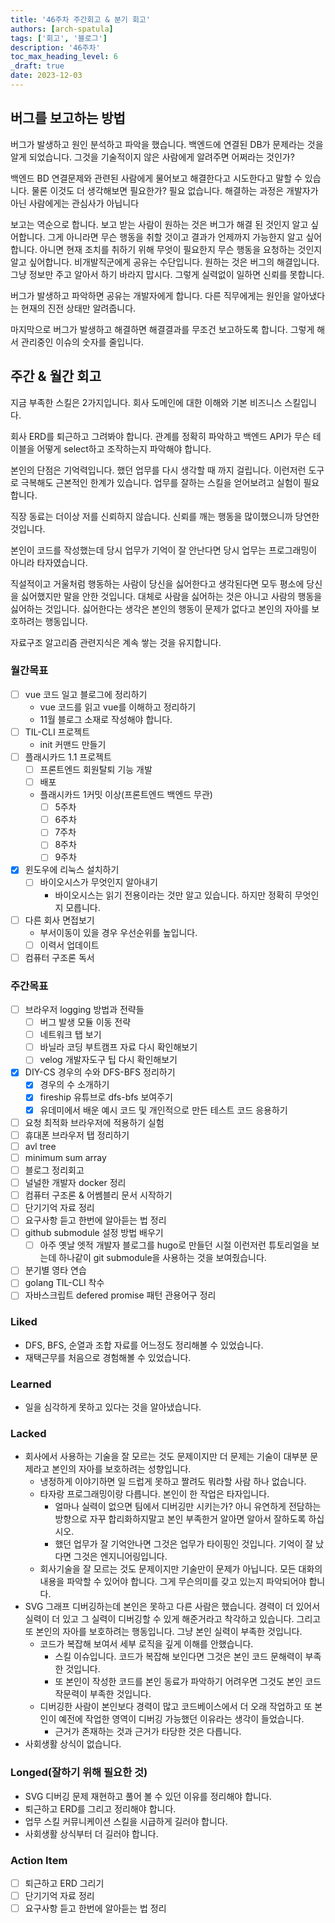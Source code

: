 ```yaml
---
title: '46주차 주간회고 & 분기 회고'
authors: [arch-spatula]
tags: ['회고', '블로그']
description: '46주차'
toc_max_heading_level: 6
_draft: true
date: 2023-12-03
---
```


<!--truncate-->

## 버그를 보고하는 방법

버그가 발생하고 원인 분석하고 파악을 했습니다. 백엔드에 연결된 DB가 문제라는 것을 알게 되었습니다. 그것을 기술적이지 않은 사람에게 알려주면 어쩌라는 것인가?

백엔드 BD 연결문제와 관련된 사람에게 물어보고 해결한다고 시도한다고 말할 수 있습니다. 물론 이것도 더 생각해보면 필요한가? 필요 없습니다. 해결하는 과정은 개발자가 아닌 사람에게는 관심사가 아닙니다

보고는 역순으로 합니다. 보고 받는 사람이 원하는 것은 버그가 해결 된 것인지 알고 싶어합니다. 그게 아니라면 무슨 행동을 취할 것이고 결과가 언제까지 가능한지 알고 싶어합니다. 아니면 현재 조치를 취하기 위해 무엇이 필요한지 무슨 행동을 요청하는 것인지 알고 싶어합니다. 비개발직군에게 공유는 수단입니다. 원하는 것은 버그의 해결입니다. 그냥 정보만 주고 알아서 하기 바라지 맙시다. 그렇게 실력없이 일하면 신뢰를 못합니다.

버그가 발생하고 파악하면 공유는 개발자에게 합니다. 다른 직무에게는 원인을 알아냈다는 현재의 진전 상태만 알려줍니다.

마지막으로 버그가 발생하고 해결하면 해결결과를 무조건 보고하도록 합니다. 그렇게 해서 관리중인 이슈의 숫자를 줄입니다.

## 주간 & 월간 회고

지금 부족한 스킬은 2가지입니다. 회사 도메인에 대한 이해와 기본 비즈니스 스킬입니다.

회사 ERD를 퇴근하고 그려봐야 합니다. 관계를 정확히 파악하고 백엔드 API가 무슨 테이블을 어떻게 select하고 조작하는지 파악해야 합니다.

본인의 단점은 기억력입니다. 했던 업무를 다시 생각할 때 까지 걸립니다. 이런저런 도구로 극복해도 근본적인 한계가 있습니다. 업무를 잘하는 스킬을 얻어보려고 실험이 필요합니다.

직장 동료는 더이상 저를 신뢰하지 않습니다. 신뢰를 깨는 행동을 많이했으니까 당연한 것입니다.

본인이 코드를 작성했는데 당시 업무가 기억이 잘 안난다면 당시 업무는 프로그래밍이 아니라 타자였습니다.

직설적이고 거울처럼 행동하는 사람이 당신을 싫어한다고 생각된다면 모두 평소에 당신을 싫어했지만 말을 안한 것입니다. 대체로 사람을 싫어하는 것은 아니고 사람의 행동을 싫어하는 것입니다. 싫어한다는 생각은 본인의 행동이 문제가 없다고 본인의 자아를 보호하려는 행동입니다.

자료구조 알고리즘 관련지식은 계속 쌓는 것을 유지합니다.

### 월간목표

- [ ] vue 코드 일고 블로그에 정리하기
  - vue 코드를 읽고 vue를 이해하고 정리하기
  - 11월 블로그 소재로 작성해야 합니다.
- [ ] TIL-CLI 프로젝트
  - init 커맨드 만들기
- [ ] 플래시카드 1.1 프로젝트
  - [ ] 프론트엔드 회원탈퇴 기능 개발
  - [ ] 배포
  - 플래시카드 1커밋 이상(프론트엔드 백엔드 무관)
    - [ ] 5주차
    - [ ] 6주차
    - [ ] 7주차
    - [ ] 8주차
    - [ ] 9주차
- [x] 윈도우에 리눅스 설치하기
  - [ ] 바이오시스가 무엇인지 알아내기
    - 바이오시스는 읽기 전용이라는 것만 알고 있습니다. 하지만 정확히 무엇인지 모릅니다.
- [ ] 다른 회사 면접보기
  - 부서이동이 있을 경우 우선순위를 높입니다.
  - [ ] 이력서 업데이트
- [ ] 컴퓨터 구조론 독서

### 주간목표

- [ ] 브라우저 logging 방법과 전략들
  - [ ] 버그 발생 모듈 이동 전략
  - [ ] 네트워크 탭 보기
  - [ ] 바닐라 코딩 부트캠프 자료 다시 확인해보기
  - [ ] velog 개발자도구 팁 다시 확인해보기
- [x] DIY-CS 경우의 수와 DFS-BFS 정리하기
  - [x] 경우의 수 소개하기
  - [x] fireship 유튜브로 dfs-bfs 보여주기
  - [x] 유데미에서 배운 예시 코드 및 개인적으로 만든 테스트 코드 응용하기
- [ ] 요청 최적화 브라우저에 적용하기 실험
- [ ] 휴대폰 브라우저 탭 정리하기
- [ ] avl tree
- [ ] minimum sum array
- [ ] 블로그 정리회고
- [ ] 널널한 개발자 docker 정리
- [ ] 컴퓨터 구조론 & 어쎔블리 문서 시작하기
- [ ] 단기기억 자료 정리
- [ ] 요구사항 듣고 한번에 알아듣는 법 정리
- [ ] github submodule 설정 방법 배우기
  - [ ] 아주 옛날 엣적 개발자 블로그를 hugo로 만들던 시절 이런저런 튜토리얼을 보는데 하나같이 git submodule을 사용하는 것을 보여줬습니다.
- [ ] 분기별 영타 연습
- [ ] golang TIL-CLI 착수
- [ ] 자바스크립트 defered promise 패턴 관용어구 정리

### Liked

- DFS, BFS, 순열과 조합 자료를 어느정도 정리해볼 수 있었습니다.
- 재택근무를 처음으로 경험해볼 수 있었습니다.

### Learned

- 일을 심각하게 못하고 있다는 것을 알아냈습니다.

### Lacked

- 회사에서 사용하는 기술을 잘 모르는 것도 문제이지만 더 문제는 기술이 대부분 문제라고 본인의 자아를 보호하려는 성향입니다.
  - 냉정하게 이야기하면 일 드럽게 못하고 짤려도 뭐라할 사람 하나 없습니다.
  - 타자랑 프로그래밍이랑 다릅니다. 본인이 한 작업은 타자입니다.
    - 얼마나 실력이 없으면 팀에서 디버깅만 시키는가? 아니 유연하게 전담하는 방향으로 자꾸 합리화하지말고 본인 부족한거 알아면 알아서 잘하도록 하십시오.
    - 했던 업무가 잘 기억안나면 그것은 업무가 타이핑인 것입니다. 기억이 잘 났다면 그것은 엔지니어링입니다.
  - 회사기술을 잘 모르는 것도 문제이지만 기술만이 문제가 아닙니다. 모든 대화의 내용을 파악할 수 있어야 합니다. 그게 무슨의미를 갖고 있는지 파악되어야 합니다.
- SVG 그래프 디버깅하는데 본인은 못하고 다른 사람은 했습니다. 경력이 더 있어서 실력이 더 있고 그 실력이 디버깅할 수 있게 해준거라고 착각하고 있습니다. 그리고 또 본인의 자아를 보호하려는 행동입니다. 그냥 본인 실력이 부족한 것입니다.
  - 코드가 복잡해 보여서 세부 로직을 깊게 이해를 안했습니다.
    - 스킬 이슈입니다. 코드가 복잡해 보인다면 그것은 본인 코드 문해력이 부족한 것입니다.
    - 또 본인이 작성한 코드를 본인 동료가 파악하기 어려우면 그것도 본인 코드 작문력이 부족한 것입니다.
  - 디버깅한 사람이 본인보다 경력이 많고 코드베이스에서 더 오래 작업하고 또 본인이 예전에 작업한 영역이 디버깅 가능했던 이유라는 생각이 들었습니다.
    - 근거가 존재하는 것과 근거가 타당한 것은 다릅니다.
- 사회생활 상식이 없습니다.

### Longed(잘하기 위해 필요한 것)

- SVG 디버깅 문제 재현하고 풀어 볼 수 있던 이유를 정리해야 합니다.
- 퇴근하고 ERD를 그리고 정리해야 합니다.
- 업무 스킬 커뮤니케이션 스킬을 시급하게 길러야 합니다.
- 사회생활 상식부터 더 길러야 합니다.

### Action Item

- [ ] 퇴근하고 ERD 그리기
- [ ] 단기기억 자료 정리
- [ ] 요구사항 듣고 한번에 알아듣는 법 정리
